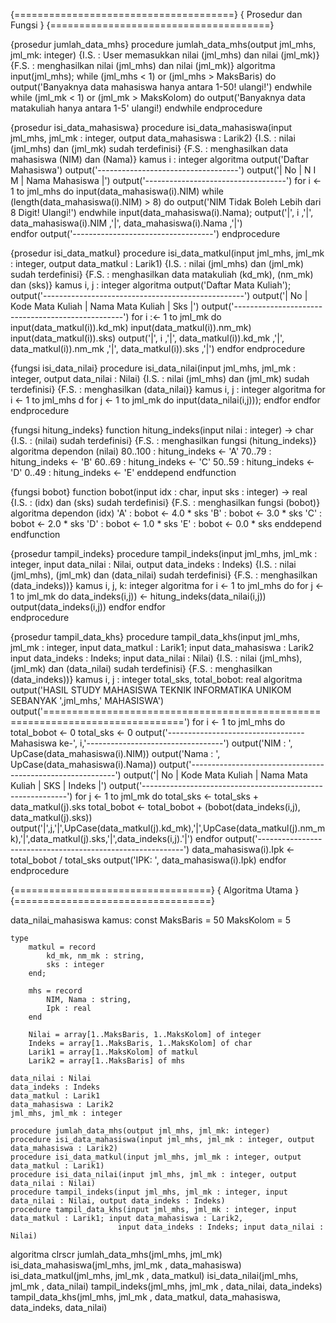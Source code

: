 {======================================}
{         Prosedur dan Fungsi          }
{======================================}

{prosedur jumlah_data_mhs}
    procedure jumlah_data_mhs(output jml_mhs, jml_mk: integer)
    {I.S. : User memasukkan nilai (jml_mhs) dan nilai (jml_mk)}
    {F.S. : menghasilkan nilai (jml_mhs) dan nilai (jml_mk)}
    algoritma
        input(jml_mhs); 
        while (jml_mhs < 1) or (jml_mhs > MaksBaris) do
            output('Banyaknya data mahasiswa hanya antara 1-50! ulangi!')
        endwhile
        while (jml_mk < 1) or (jml_mk > MaksKolom) do 
            output('Banyaknya data matakuliah hanya antara 1-5' ulangi!)
        endwhile
    endprocedure

{prosedur isi_data_mahasiswa}
    procedure isi_data_mahasiswa(input jml_mhs, jml_mk : integer, output data_mahasiswa : Larik2)
    {I.S. : nilai (jml_mhs) dan (jml_mk) sudah terdefinisi}
    {F.S. : menghasilkan data mahasiswa (NIM) dan (Nama)}
    kamus
        i : integer
    algoritma
        output('Daftar Mahasiswa')
        output('-----------------------------------')
        output('| No |   N I M   | Nama Mahasiswa |')
        output('-----------------------------------')
        for i <- 1 to jml_mhs do
            input(data_mahasiswa(i).NIM)
            while (length(data_mahasiswa(i).NIM) > 8) do
                output('NIM Tidak Boleh Lebih dari 8 Digit! Ulangi!')
            endwhile
            input(data_mahasiswa(i).Nama);
            output('|', i ,'|', data_mahasiswa(i).NIM ,'|', data_mahasiswa(i).Nama ,'|')     
        endfor
        output('-----------------------------------')
    endprocedure

{prosedur isi_data_matkul}
    procedure isi_data_matkul(input jml_mhs, jml_mk : integer, output data_matkul : Larik1)
    {I.S. : nilai (jml_mhs) dan (jml_mk) sudah terdefinisi}
    {F.S. : menghasilkan data matakuliah (kd_mk), (nm_mk) dan (sks)}
    kamus
        i, j : integer
    algoritma
        output('Daftar Mata Kuliah');
        output('--------------------------------------------------')
        output('| No | Kode Mata Kuliah | Nama Mata Kuliah | Sks |')
        output('--------------------------------------------------')
        for i :<- 1 to jml_mk do
            input(data_matkul(i)).kd_mk)
            input(data_matkul(i)).nm_mk)
            input(data_matkul(i)).sks)
            output('|', i ,'|', data_matkul(i)).kd_mk ,'|', data_matkul(i)).nm_mk ,'|', data_matkul(i)).sks ,'|')
        endfor
    endprocedure

{fungsi isi_data_nilai}
    procedure isi_data_nilai(input jml_mhs, jml_mk : integer, output data_nilai : Nilai)
    {I.S. : nilai (jml_mhs) dan (jml_mk) sudah terdefinisi}
    {F.S. : menghasilkan (data_nilai)}
    kamus
        i, j : integer
    algoritma
        for i <- 1 to jml_mhs d
            for j <- 1 to jml_mk do
                input(data_nilai(i,j)));
            endfor
        endfor          
    endprocedure

{fungsi hitung_indeks}
    function hitung_indeks(input nilai : integer) -> char
    {I.S. : (nilai) sudah terdefinisi}
    {F.S. : menghasilkan fungsi (hitung_indeks)}
    algoritma
        dependon (nilai)
            80..100 : hitung_indeks <- 'A'
            70..79  : hitung_indeks <- 'B'
            60..69  : hitung_indeks <- 'C'
            50..59  : hitung_indeks <- 'D'
            0..49   : hitung_indeks <- 'E'
        enddepend
    endfunction

{fungsi bobot}
    function bobot(input idx : char, input sks : integer) -> real
    {I.S. : (idx) dan (sks) sudah terdefinisi}
    {F.S. : menghasilkan fungsi (bobot)}
    algoritma
        dependon (idx)
            'A' : bobot <- 4.0 * sks
            'B' : bobot <- 3.0 * sks
            'C' : bobot <- 2.0 * sks
            'D' : bobot <- 1.0 * sks
            'E' : bobot <- 0.0 * sks
        enddepend
    endfunction

{prosedur tampil_indeks}
    procedure tampil_indeks(input jml_mhs, jml_mk : integer, input data_nilai : Nilai, output data_indeks : Indeks)
    {I.S. : nilai (jml_mhs), (jml_mk) dan (data_nilai) sudah terdefinisi}
    {F.S. : menghasilkan (data_indeks))}
    kamus
        i, j, k: integer
    algoritma
        for i <- 1 to jml_mhs do
            for j <- 1 to jml_mk do
                data_indeks(i,j)) <- hitung_indeks(data_nilai(i,j))
                output(data_indeks(i,j))
            endfor
        endfor   
    endprocedure

{prosedur tampil_data_khs}
    procedure tampil_data_khs(input jml_mhs, jml_mk : integer, input data_matkul : Larik1; input data_mahasiswa : Larik2 
                            input data_indeks : Indeks; input data_nilai : Nilai)
    {I.S. : nilai (jml_mhs), (jml_mk) dan (data_nilai) sudah terdefinisi}
    {F.S. : menghasilkan (data_indeks))}
    kamus
        i, j : integer 
        total_sks, total_bobot: real
    algoritma
        output('HASIL STUDY MAHASISWA TEKNIK INFORMATIKA UNIKOM SEBANYAK ',jml_mhs,' MAHASISWA')
        output('==============================================================================')
        for i <- 1 to jml_mhs do
            total_bobot <- 0
            total_sks <- 0
            output('----------------------------------Mahasiswa ke-', i,'----------------------------------')
            output('NIM   : ', UpCase(data_mahasiswa(i).NIM))
            output('Nama  : ', UpCase(data_mahasiswa(i).Nama))
            output('-----------------------------------------------------------')
            output('| No | Kode Mata Kuliah | Nama Mata Kuliah | SKS | Indeks |')
            output('-----------------------------------------------------------')
            for j <- 1 to jml_mk do 
                total_sks <- total_sks + data_matkul(j).sks
                total_bobot <- total_bobot + (bobot(data_indeks(i,j), data_matkul(j).sks))
                output('|',j,'|',UpCase(data_matkul(j).kd_mk),'|',UpCase(data_matkul(j).nm_mk),'|',data_matkul(j).sks,'|',data_indeks(i,j).'|')
            endfor
            output('-----------------------------------------------------------')
            data_mahasiswa(i).Ipk <- total_bobot / total_sks
            output('IPK: ', data_mahasiswa(i).Ipk)
        endfor       
    endprocedure


{==================================}
{         Algoritma Utama          }
{==================================}

data_nilai_mahasiswa
kamus:
    const
        MaksBaris = 50
        MaksKolom = 5

    type
        matkul = record
            kd_mk, nm_mk : string,
            sks : integer  
        end;

        mhs = record
            NIM, Nama : string,
            Ipk : real
        end

        Nilai = array[1..MaksBaris, 1..MaksKolom] of integer
        Indeks = array[1..MaksBaris, 1..MaksKolom] of char
        Larik1 = array[1..MaksKolom] of matkul
        Larik2 = array[1..MaksBaris] of mhs
 
    data_nilai : Nilai
    data_indeks : Indeks
    data_matkul : Larik1
    data_mahasiswa : Larik2
    jml_mhs, jml_mk : integer

    procedure jumlah_data_mhs(output jml_mhs, jml_mk: integer)
    procedure isi_data_mahasiswa(input jml_mhs, jml_mk : integer, output data_mahasiswa : Larik2)
    procedure isi_data_matkul(input jml_mhs, jml_mk : integer, output data_matkul : Larik1)
    procedure isi_data_nilai(input jml_mhs, jml_mk : integer, output data_nilai : Nilai)
    procedure tampil_indeks(input jml_mhs, jml_mk : integer, input data_nilai : Nilai, output data_indeks : Indeks)
    procedure tampil_data_khs(input jml_mhs, jml_mk : integer, input data_matkul : Larik1; input data_mahasiswa : Larik2,
                            input data_indeks : Indeks; input data_nilai : Nilai)

algoritma
    clrscr
    jumlah_data_mhs(jml_mhs, jml_mk)
    isi_data_mahasiswa(jml_mhs, jml_mk , data_mahasiswa)
    isi_data_matkul(jml_mhs, jml_mk , data_matkul)
    isi_data_nilai(jml_mhs, jml_mk , data_nilai)
    tampil_indeks(jml_mhs, jml_mk , data_nilai, data_indeks)
    tampil_data_khs(jml_mhs, jml_mk , data_matkul, data_mahasiswa, data_indeks, data_nilai)